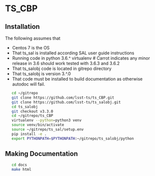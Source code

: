 # TS_CBP

## Installation


The following assumes that 

* Centos 7 is the OS
* That ts_sal is installed according SAL user guide instructions
* Running code in python 3.6.^ virtualenv # Carrot indicates any minor release in 3.6 should work tested with 3.6.3 and 3.6.2
* That ts_salobj code is located in gitrepo directory
* That ts_salobj is version 3.^.0
* That code must be installed to build documentation as otherwise autodoc will fail.

``` bash
   cd ~/gitrepo
   git clone https://github.com/lsst-ts/ts_CBP.git
   git clone https://github.com/lsst-ts/ts_salobj.git
   cd ts_salobj
   git checkout v3.3.0
   cd ~/gitrepo/ts_CBP
   virtualenv --python=python3 venv
   source venv/bin/activate
   source ~/gitrepo/ts_sal/setup.env
   pip install -e .
   export PYTHONPATH=$PYTHONPATH:~/gitrepo/ts_salobj/python
```

## Making Documentation

``` bash
   cd docs
   make html

```